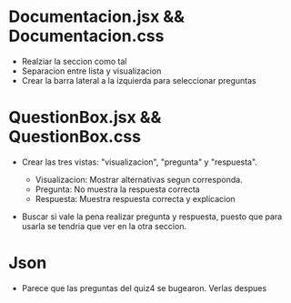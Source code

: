 # Documentacion.jsx && Documentacion.css

- Realziar la seccion como tal
- Separacion entre lista y visualizacion
- Crear la barra lateral a la izquierda para seleccionar preguntas


# QuestionBox.jsx && QuestionBox.css

- Crear las tres vistas: "visualizacion", "pregunta" y "respuesta".

    - Visualizacion: Mostrar alternativas segun corresponda.
    - Pregunta: No muestra la respuesta correcta
    - Respuesta: Muestra respuesta correcta y explicacion

- Buscar si vale la pena realizar pregunta y respuesta, puesto que para usarla se tendria que ver en la otra seccion.

# Json

- Parece que las preguntas del quiz4 se bugearon. Verlas despues